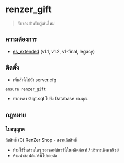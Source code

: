 # renzer_gift
>รับของสำหรับผู้เล่นใหม่<br>

## ความต้องการ
* [es_extended](https://github.com/esx-framework/es_extended) (v1.1, v1.2, v1-final, legacy)

## ติดตั้ง
- เพิ่มสิ่งนี้ไปยัง server.cfg
```
ensure renzer_gift
```
- ทำการลง Gigt.sql ไปยัง Database ของคุณ

## กฎหมาย
### ใบอนุญาต

ลิขสิทธิ์ (C) RenZer Shop - สงวนลิขสิทธิ์
- ห้ามใช้ชิ้นส่วนใดๆ ของซอฟต์แวร์นี้ในผลิตภัณฑ์ / บริการเชิงพาณิชย์
- ห้ามนำซอฟต์แวร์นี้ไปขายต่อ
